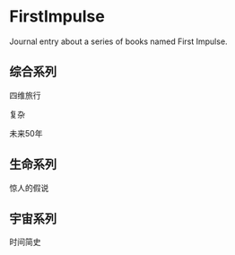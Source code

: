 # FirstImpulse
Journal entry about  a series of books named First Impulse.



## 综合系列

四维旅行

复杂

未来50年

## 生命系列

惊人的假说

## 宇宙系列

时间简史